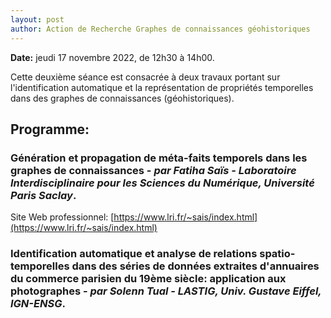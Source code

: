 ```yaml
---
layout: post
author: Action de Recherche Graphes de connaissances géohistoriques
---
```


**Date:** jeudi 17 novembre 2022, de 12h30 à 14h00. 

Cette deuxième séance est consacrée à deux travaux portant sur l'identification automatique et la représentation de propriétés temporelles dans des graphes de connaissances (géohistoriques).

## Programme:

### Génération et propagation de méta-faits temporels dans les graphes de connaissances - *par Fatiha Saïs - Laboratoire Interdisciplinaire pour les Sciences du Numérique, Université Paris Saclay*.

Site Web professionnel: [https://www.lri.fr/~sais/index.html](https://www.lri.fr/~sais/index.html)

### Identification automatique et analyse de relations spatio-temporelles dans des séries de données extraites d'annuaires du commerce parisien du 19ème siècle: application aux photographes - *par Solenn Tual - LASTIG, Univ. Gustave Eiffel, IGN-ENSG*.

